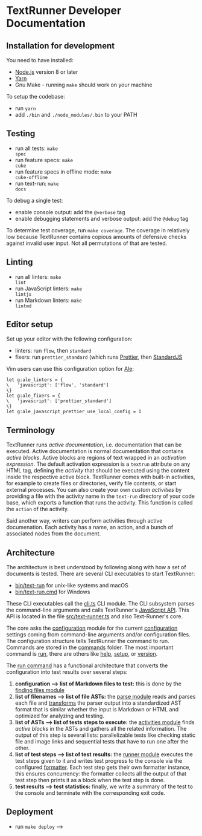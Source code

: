 # TextRunner Developer Documentation

## Installation for development

You need to have installed:

- [Node.js](https://nodejs.org) version 8 or later
- [Yarn](https://yarnpkg.com)
- Gnu Make - running `make` should work on your machine

To setup the codebase:

- run `yarn`
- add `./bin` and `./node_modules/.bin` to your PATH

## Testing

- run all tests: <code textrun="verify-make-command">make spec</code>
- run feature specs: <code textrun="verify-make-command">make cuke</code>
- run feature specs in offline mode: <code>make cuke-offline</code>
- run text-run: <code textrun="verify-make-command">make docs</code>

To debug a single test:

- enable console output: add the `@verbose` tag
- enable debugging statements and verbose output: add the `@debug` tag

To determine test coverage, run <code textrun="verify-make-command">make coverage</code>.
The coverage in relatively low because TextRunner contains copious amounts of
defensive checks against invalid user input.
Not all permutations of that are tested.

## Linting

- run all linters: <code textrun="verify-make-command">make lint</code>
- run JavaScript linters: <code textrun="verify-make-command">make lintjs</code>
- run Markdown linters: <code textrun="verify-make-command">make lintmd</code>

## Editor setup

Set up your editor with the following configuration:

- linters: run `flow`, then `standard`
- fixers: run `prettier_standard`
  (which runs [Prettier](https://github.com/prettier/prettier),
  then [StandardJS](https://standardjs.com)

Vim users can use this configuration option for [Ale](https://github.com/w0rp/ale):

```vim
let g:ale_linters = {
\   'javascript': ['flow', 'standard']
\}
let g:ale_fixers = {
\   'javascript': ['prettier_standard']
\}
let g:ale_javascript_prettier_use_local_config = 1
```

## Terminology

TextRunner runs _active documentation_, i.e. documentation that can be executed.
Active documentation is normal documentation
that contains _active blocks_.
Active blocks are regions of text wrapped in an _activation expression_.
The default activation expression is a `textrun` attribute on any HTML tag,
defining the _activity_ that should be executed using the content inside the
respective active block.
TextRunner comes with built-in activities,
for example to create files or directories, verify file contents,
or start external processes.
You can also create your own _custom activities_
by providing a file with the activity name in the `text-run` directory
of your code base, which exports a function that runs the activity.
This function is called the `action` of the activity.

Said another way, writers can perform activities through active documenation.
Each activity has a name, an action, and a bunch of associated nodes from the document.

## Architecture

The architecture is best understood by following along
with how a set of documents is tested.
There are several CLI executables to start TextRunner:

- [bin/text-run](bin/text-run) for unix-like systems and macOS
- [bin/text-run.cmd](bin/text-run.cmd) for Windows

These CLI executables call the [cli.ts](src/cli/cli.ts) CLI module.
The CLI subsystem parses the command-line arguments
and calls TextRunner's [JavaScript API](src/text-runner.ts).
This API is located in the file [src/text-runner.ts](src/text-runner.ts)
and also Text-Runner's core.

The core asks the [configuration](src/configuration)
module for the current [configuration](src/configuration/configuration.ts)
settings coming from command-line arguments and/or configuration files.
The configuration structure tells TextRunner the command to run.
Commands are stored in the [commands](src/commands) folder.
The most important command is [run](src/commands/run.ts),
there are others like [help](src/commands/help.ts),
[setup](src/commands/setup.ts), or [version](src/commands/version.ts).

The [run command](src/commands/run.ts) has a functional architecture
that converts the configuration into test results over several steps:

1. **configuration --> list of Markdown files to test:**
   this is done by the [finding files module](src/finding-files)
1. **list of filenames --> list of file ASTs:**
   the [parse module](src/parsers) reads and parses each file
   and [transforms](src/parsers/markdown/standardize-ast)
   the parser output into a standardized AST format
   that is similar whether the input is Markdown or HTML
   and optimized for analyzing and testing.
1. **list of ASTs --> list of tests steps to execute:**
   the [activities module](src/activity-list)
   finds _active blocks_ in the ASTs and gathers all the related information.
   The output of this step is several lists:
   parallelizable tests like checking static file and image links
   and sequential tests that have to run one after the other.
1. **list of test steps --> list of test results:**
   the [runner module](src/runners) executes the test steps given to it
   and writes test progress to the console
   via the configured [formatter](src/formatters).
   Each test step gets their own formatter instance,
   this ensures concurrency:
   the formatter collects all the output of that test step
   then prints it as a block when the test step is done.
1. **test results --> test statistics:**
   finally, we write a summary of the test to the console
   and terminate with the corresponding exit code.

## Deployment

- run <code textrun="verify-make-command">make deploy</code> -->

<!-- - update the version in [package.json](package.json) in a branch and ship it
- create a new release on Github
- run <code textrun="verify-make-command">make deploy</code> -->
